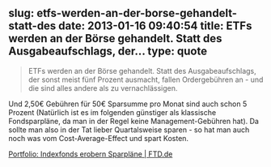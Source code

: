 slug: etfs-werden-an-der-borse-gehandelt-statt-des
date: 2013-01-16 09:40:54
title: ETFs werden an der Börse gehandelt. Statt des Ausgabeaufschlags, der...
type: quote
---

> ETFs werden an der Börse gehandelt. Statt des Ausgabeaufschlags, der sonst meist fünf Prozent ausmacht, fallen Ordergebühren an - und die sind alles andere als zu vernachlässigen.

Und 2,50€ Gebühren für 50€ Sparsumme pro Monat sind auch schon 5 Prozent (Natürlich ist es im folgenden günstiger als klassische Fondsparpläne, da man in der Regel keine Management-Gebühren hat). Da sollte man also in der Tat lieber Quartalsweise sparen - so hat man auch noch was vom Cost-Average-Effect und spart Kosten.

 [Portfolio: Indexfonds erobern Sparpläne | FTD.de](http://www.ftd.de/finanzen/maerkte/marktberichte/:portfolio-indexfonds-erobern-sparplaene/50083869.html)
